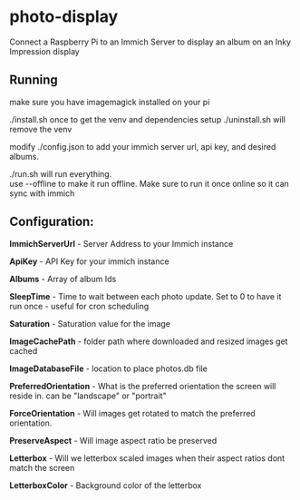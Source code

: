 # photo-display
Connect a Raspberry Pi to an Immich Server to display an album on an Inky Impression display

## Running
make sure you have imagemagick installed on your pi

./install.sh once to get the venv and dependencies setup
./uninstall.sh will remove the venv

modify ./config.json to add your immich server url, api key, and desired albums. 

./run.sh will run everything.  
use --offline to make it run offline.  Make sure to run it once online so it can sync with immich


## Configuration:

**ImmichServerUrl** - Server Address to your Immich instance

**ApiKey** - API Key for your immich instance

**Albums** - Array of album Ids 

**SleepTime** - Time to wait between each photo update.  Set to 0 to have it run once - useful for cron scheduling

**Saturation** - Saturation value for the image

**ImageCachePath** - folder path where downloaded and resized images get cached

**ImageDatabaseFile** - location to place photos.db file

**PreferredOrientation** - What is the preferred orientation the screen will reside in.  can be "landscape" or "portrait"

**ForceOrientation** - Will images get rotated to match the preferred orientation.

**PreserveAspect** - Will image aspect ratio be preserved

**Letterbox** - Will we letterbox scaled images when their aspect ratios dont match the screen

**LetterboxColor** - Background color of the letterbox

